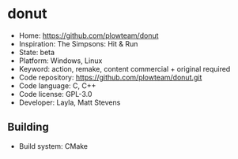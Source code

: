 # donut

- Home: https://github.com/plowteam/donut
- Inspiration: The Simpsons: Hit & Run
- State: beta
- Platform: Windows, Linux
- Keyword: action, remake, content commercial + original required
- Code repository: https://github.com/plowteam/donut.git
- Code language: C, C++
- Code license: GPL-3.0
- Developer: Layla, Matt Stevens

## Building

- Build system: CMake
